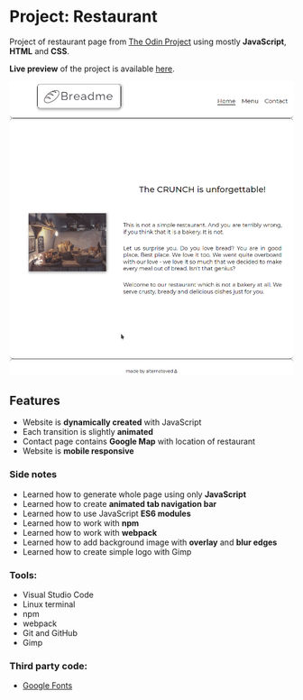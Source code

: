 # Project: Restaurant

Project of restaurant page from [The Odin Project](https://www.theodinproject.com/courses/javascript/lessons/restaurant-page) using mostly **JavaScript**, **HTML** and **CSS**.

**Live preview** of the project is available [here]().

![Demo](/dist/images/peek.gif)


## **Features**
* Website is **dynamically created** with JavaScript
* Each transition is slightly **animated**
* Contact page contains **Google Map** with location of restaurant
* Website is **mobile responsive**

### **Side notes**
* Learned how to generate whole page using only **JavaScript**
* Learned how to create **animated tab navigation bar**
* Learned how to use JavaScript **ES6 modules**
* Learned how to work with **npm**
* Learned how to work with **webpack**
* Learned how to add background image with **overlay** and **blur edges**
* Learned how to create simple logo with Gimp
  
### **Tools:**
* Visual Studio Code
* Linux terminal
* npm
* webpack
* Git and GitHub
* Gimp


### **Third party code:**
* [Google Fonts](https://fonts.google.com/)
